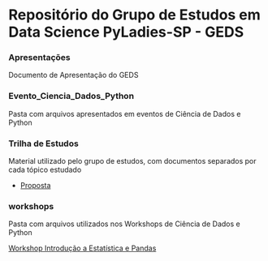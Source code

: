 # Repositório do Grupo de Estudos em Data Science PyLadies-SP - GEDS

### Apresentações
Documento de Apresentação do GEDS

### Evento_Ciencia_Dados_Python
Pasta com arquivos apresentados em eventos de Ciência de Dados e Python

### Trilha de Estudos 
Material utilizado pelo grupo de estudos, com documentos separados por cada tópico estudado

- [Proposta](https://pyladiessp.github.io/data-science/Trilha%20de%20Estudos/proposta_estudo.pdf)

### workshops
Pasta com arquivos utilizados nos Workshops de Ciência de Dados e Python

[Workshop Introdução a Estatística e Pandas](https://github.com/PyLadiesSP/data-science/blob/master/workshops/workshop_introdu%C3%A7%C3%A3o_estatistica_pandas/Workshop%20Introdu%C3%A7%C3%A3o%20a%20Estat%C3%ADstica%20e%20Pandas%20Respostas.pdf)
